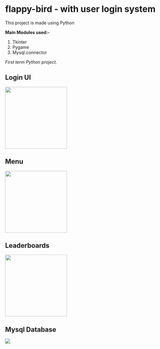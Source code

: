 # flappy-bird - with user login system

This project is made using Python

<b>Main Modules used:-</b>
1. Tkinter
2. Pygame
3. Mysql.connector

<i>First term Python project.</i> 

<h2>Login UI</h2>

<img src = "https://user-images.githubusercontent.com/98728916/207881420-7dd6b546-6b6b-446b-9724-27194cd4fecd.png" width="200" />

<h2>Menu </h2>

<img src = "https://user-images.githubusercontent.com/98728916/207881856-891728ea-181c-4c47-901f-7d6dd982d2db.png" width="200" />

<h2>Leaderboards </h2>

<img src = "https://user-images.githubusercontent.com/98728916/207881987-7360bde5-7d0b-4049-8a5c-ab1d5db2d7a2.png" width="200" />

<h2>Mysql Database</h2>

<img src = "https://user-images.githubusercontent.com/98728916/207882241-e0c40f58-1c45-4b44-9384-792da1008a15.png" />

